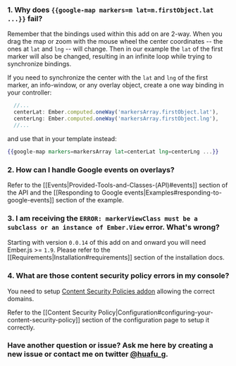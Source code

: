### 1. Why does `{{google-map markers=m lat=m.firstObject.lat ...}}` fail?

Remember that the bindings used within this add on are 2-way. When you drag the map or zoom with the mouse wheel the center coordinates -- the ones at `lat` and `lng` -- will change. Then in our example the `lat` of the first marker will also be changed, resulting in an infinite loop while trying to synchronize bindings.

If you need to synchronize the center with the `lat` and `lng` of the first marker, an info-window, or any  overlay object, create a one way binding in your controller:

```js
  //...
  centerLat: Ember.computed.oneWay('markersArray.firstObject.lat'),
  centerLng: Ember.computed.oneWay('markersArray.firstObject.lng'),
  //...
```

and use that in your template instead:

```handlebars
{{google-map markers=markersArray lat=centerLat lng=centerLng ...}}
```

### 2. How can I handle Google events on overlays?

Refer to the [[Events|Provided-Tools-and-Classes-(API)#events]] section of the API and the [[Responding to Google events|Examples#responding-to-google-events]] section of the example.


### 3. I am receiving the `ERROR: markerViewClass must be a subclass or an instance of Ember.View` error. What's wrong?

Starting with version `0.0.14` of this add on and onward you will need Ember.js >= `1.9`. Please refer to the [[Requirements|Installation#requirements]] section of the installation docs.

### 4. What are those content security policy errors in my console?

You need to setup [Content Security Policies addon](https://github.com/rwjblue/ember-cli-content-security-policy) allowing the correct domains.

Refer to the [[Content Security Policy|Configuration#configuring-your-content-security-policy]] section of the configuration page to setup it correctly.

### Have another question or issue? Ask me here by creating a new issue or contact me on twitter [@huafu_g](https://twitter.com/huafu_g).